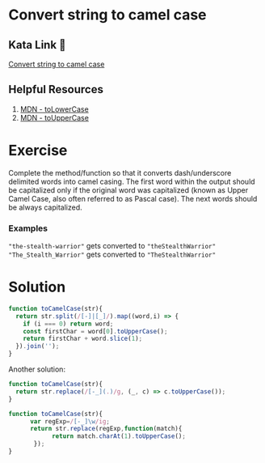 # Convert string to camel case

## Kata Link 🥋

[Convert string to camel case](https://www.codewars.com/kata/517abf86da9663f1d2000003/train/javascript)

## Helpful Resources

1. [MDN - toLowerCase](https://developer.mozilla.org/en-US/docs/Web/JavaScript/Reference/Global_Objects/String/tolowercase)
2. [MDN - toUpperCase](https://developer.mozilla.org/en-US/docs/Web/JavaScript/Reference/Global_Objects/String/toUpperCase)

# Exercise
Complete the method/function so that it converts dash/underscore delimited words into camel casing. The first word within the output should be capitalized only if the original word was capitalized (known as Upper Camel Case, also often referred to as Pascal case). The next words should be always capitalized.
### Examples

`"the-stealth-warrior"` gets converted to `"theStealthWarrior"`
`"The_Stealth_Warrior"` gets converted to `"TheStealthWarrior"`


# Solution

```js
function toCamelCase(str){
  return str.split(/[-]|[_]/).map((word,i) => {
    if (i === 0) return word;
    const firstChar = word[0].toUpperCase();
    return firstChar + word.slice(1);
  }).join('');
}
```
Another solution:
```js
function toCamelCase(str){
  return str.replace(/[-_](.)/g, (_, c) => c.toUpperCase());
}
```
```js
function toCamelCase(str){
      var regExp=/[-_]\w/ig;
      return str.replace(regExp,function(match){
            return match.charAt(1).toUpperCase();
       });
}
```